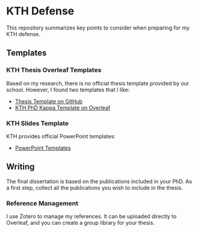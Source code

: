# KTH Defense

This repository summarizes key points to consider when preparing for my KTH defense.

## Templates

### KTH Thesis Overleaf Templates

Based on my research, there is no official thesis template provided by our school. However, I found two templates that I like:
- [Thesis Template on GitHub](https://github.com/marcusklasson/thesis)
- [KTH PhD Kappa Template on Overleaf](https://www.overleaf.com/latex/templates/kth-phd-kappa-template/hycgtrvmxtmn)

### KTH Slides Template

KTH provides official PowerPoint templates:
- [PowerPoint Templates](https://intra.kth.se/en/administration/kommunikation/mallar-kommunikationsverktyg/mallar/powerpoint/presentationer-i-powerpoint-1.458251)

## Writing

The final dissertation is based on the publications included in your PhD. As a first step, collect all the publications you wish to include in the thesis.

### Reference Management

I use Zotero to manage my references. It can be uploaded directly to Overleaf, and you can create a group library for your thesis.